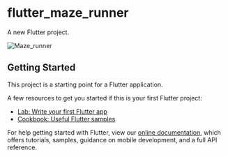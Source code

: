 # flutter_maze_runner

A new Flutter project.

![Maze_runner](https://user-images.githubusercontent.com/81793482/131010306-d8fb3075-a777-43bc-b075-93929048bd75.png)


## Getting Started

This project is a starting point for a Flutter application.

A few resources to get you started if this is your first Flutter project:

- [Lab: Write your first Flutter app](https://flutter.dev/docs/get-started/codelab)
- [Cookbook: Useful Flutter samples](https://flutter.dev/docs/cookbook)

For help getting started with Flutter, view our
[online documentation](https://flutter.dev/docs), which offers tutorials,
samples, guidance on mobile development, and a full API reference.
